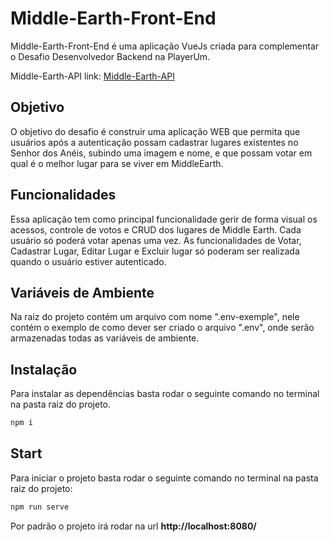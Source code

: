 # Middle-Earth-Front-End

Middle-Earth-Front-End é uma aplicação VueJs criada para complementar o Desafio Desenvolvedor Backend na PlayerUm.

Middle-Earth-API link: [Middle-Earth-API](https://github.com/mrgasparini/Middle-Earth-Api)

## Objetivo

O objetivo do desafio é construir uma aplicação WEB que permita que usuários após a autenticação possam cadastrar lugares existentes no Senhor dos Anéis, subindo uma imagem e nome, e que possam votar em qual é o melhor lugar para se viver em MiddleEarth.

## Funcionalidades

Essa aplicação tem como principal funcionalidade gerir de forma visual os acessos, controle de votos e CRUD dos lugares de Middle Earth.
Cada usuário só poderá votar apenas uma vez.
As funcionalidades de Votar, Cadastrar Lugar, Editar Lugar e Excluir lugar só poderam ser realizada quando o usuário estiver autenticado.

## Variáveis de Ambiente

Na raiz do projeto contém um arquivo com nome ".env-exemple", nele contém o exemplo de como dever ser criado o arquivo ".env", onde serão armazenadas todas as variáveis de ambiente.

## Instalação

Para instalar as dependências basta rodar o seguinte comando no terminal na pasta raiz do projeto.

```bash
npm i
```

## Start

Para iniciar o projeto basta rodar o seguinte comando no terminal na pasta raiz do projeto:

```bash
npm run serve
```
Por padrão o projeto irá rodar na url **http://localhost:8080/**
